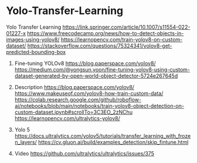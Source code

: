 # Yolo-Transfer-Learning
Yolo Transfer Learning
https://link.springer.com/article/10.1007/s11554-022-01227-x
https://www.freecodecamp.org/news/how-to-detect-objects-in-images-using-yolov8/
https://learnopencv.com/train-yolov8-on-custom-dataset/
https://stackoverflow.com/questions/75324341/yolov8-get-predicted-bounding-box


1. Fine-tuning YOLOv8
https://blog.paperspace.com/yolov8/
https://medium.com/@yongsun.yoon/fine-tuning-yolov8-using-custom-dataset-generated-by-open-world-object-detector-5724e267645d
2. Description
 https://blog.paperspace.com/yolov8/
 https://www.makeuseof.com/yolov8-how-train-custom-data/
 https://colab.research.google.com/github/roboflow-ai/notebooks/blob/main/notebooks/train-yolov8-object-detection-on-custom-dataset.ipynb#scrollTo=3C3EO_2zNChu
 https://learnopencv.com/ultralytics-yolov8/

3. Yolo 5
 https://docs.ultralytics.com/yolov5/tutorials/transfer_learning_with_frozen_layers/
 https://cv.gluon.ai/build/examples_detection/skip_fintune.html

4. Video
https://github.com/ultralytics/ultralytics/issues/375